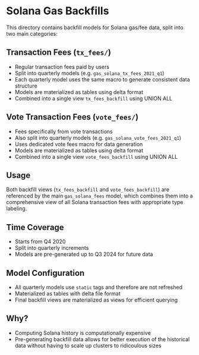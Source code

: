 # Solana Gas Backfills

This directory contains backfill models for Solana gas/fee data, split into two main categories:

## Transaction Fees (`tx_fees/`)
- Regular transaction fees paid by users
- Split into quarterly models (e.g. `gas_solana_tx_fees_2021_q1`)
- Each quarterly model uses the same macro to generate consistent data structure
- Models are materialized as tables using delta format
- Combined into a single view `tx_fees_backfill` using UNION ALL

## Vote Transaction Fees (`vote_fees/`) 
- Fees specifically from vote transactions
- Also split into quarterly models (e.g. `gas_solana_vote_fees_2021_q1`)
- Uses dedicated vote fees macro for data generation
- Models are materialized as tables using delta format
- Combined into a single view `vote_fees_backfill` using UNION ALL

## Usage
Both backfill views (`tx_fees_backfill` and `vote_fees_backfill`) are referenced by the main `gas_solana_fees` model, which combines them into a comprehensive view of all Solana transaction fees with appropriate type labeling.

## Time Coverage
- Starts from Q4 2020
- Split into quarterly increments
- Models are pre-generated up to Q3 2024 for future data

## Model Configuration
- All quarterly models use `static` tags and therefore are not refreshed
- Materialized as tables with delta file format
- Final backfill views are materialized as views for efficient querying

## Why?
- Computing Solana history is computationally expensive
- Pre-generating backfill data allows for better execution of the historical data without having to scale up clusters to ridicoulous sizes
